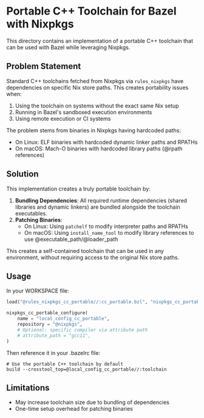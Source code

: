 # Portable C++ Toolchain for Bazel with Nixpkgs

This directory contains an implementation of a portable C++ toolchain that can be used with Bazel while leveraging Nixpkgs.

## Problem Statement

Standard C++ toolchains fetched from Nixpkgs via `rules_nixpkgs` have dependencies on specific Nix store paths. This creates portability issues when:

1. Using the toolchain on systems without the exact same Nix setup
2. Running in Bazel's sandboxed execution environments
3. Using remote execution or CI systems

The problem stems from binaries in Nixpkgs having hardcoded paths:
- On Linux: ELF binaries with hardcoded dynamic linker paths and RPATHs
- On macOS: Mach-O binaries with hardcoded library paths (@rpath references)

## Solution

This implementation creates a truly portable toolchain by:

1. **Bundling Dependencies**: All required runtime dependencies (shared libraries and dynamic linkers) are bundled alongside the toolchain executables.
2. **Patching Binaries**:
   - On Linux: Using `patchelf` to modify interpreter paths and RPATHs
   - On macOS: Using `install_name_tool` to modify library references to use @executable_path/@loader_path

This creates a self-contained toolchain that can be used in any environment, without requiring access to the original Nix store paths.

## Usage

In your WORKSPACE file:

```python
load("@rules_nixpkgs_cc_portable//:cc_portable.bzl", "nixpkgs_cc_portable_configure")

nixpkgs_cc_portable_configure(
    name = "local_config_cc_portable",
    repository = "@nixpkgs",
    # Optional: specific compiler via attribute path
    # attribute_path = "gcc11",
)
```

Then reference it in your .bazelrc file:

```
# Use the portable C++ toolchain by default
build --crosstool_top=@local_config_cc_portable//:toolchain
```

## Limitations

- May increase toolchain size due to bundling of dependencies
- One-time setup overhead for patching binaries 
